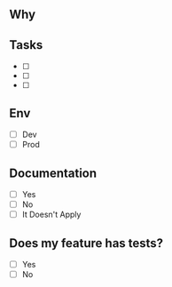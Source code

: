 <!-- Explain here what benefits does your feature brings -->
## Why

<!-- Be descriptive on which tasks are necessary to solve this problem -->
## Tasks

- [ ]
- [ ]
- [ ]

<!-- Set which Envs already has this feature -->
## Env

- [ ] Dev
- [ ] Prod

<!-- Did you update the readme with your new feature -->
## Documentation

- [ ] Yes
- [ ] No
- [ ] It Doesn't Apply

<!-- Did you wrote tests? -->
## Does my feature has tests?

- [ ] Yes
- [ ] No

